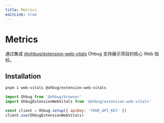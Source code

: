 ```yaml
---
title: Metrics
editLink: true
---
```


# Metrics

通过集成 [@ohbug/extension-web-vitals](https://github.com/ohbug-org/ohbug-extension-web-vitals) Ohbug 支持展示项目的核心 Web 指标。

## Installation

```sh
pnpm i web-vitals @ohbug/extension-web-vitals
```

```js
import Ohbug from '@ohbug/browser'
import OhbugExtensionWebVitals from '@ohbug/extension-web-vitals'

const client = Ohbug.setup({ apiKey: 'YOUR_API_KEY' })
client.use(OhbugExtensionWebVitals)
```
